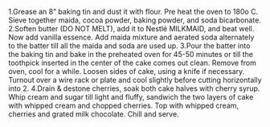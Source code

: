 1.Grease an 8” baking tin and dust it with flour. Pre heat the oven to 180o C. Sieve together maida, cocoa powder, baking powder, and soda bicarbonate.
2.Soften butter (DO NOT MELT), add it to Nestlé MILKMAID, and beat well. Now add vanilla essence. Add maida mixture and aerated soda alternately to the batter till all the maida and soda are used up.
3.Pour the batter into the baking tin and bake in the preheated oven for 45-50 minutes or till the toothpick inserted in the center of the cake comes out clean. Remove from oven, cool for a while. Loosen sides of cake, using a knife if necessary. Turnout over a wire rack or plate and cool slightly before cutting horizontally into 2.
4.Drain & destone cherries, soak both cake halves with cherry syrup. Whip cream and sugar till light and fluffy, sandwich the two layers of cake with whipped cream and chopped cherries. Top with whipped cream, cherries and grated milk chocolate. Chill and serve.